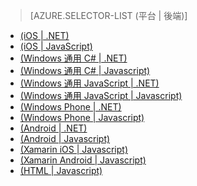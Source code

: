 ﻿> [AZURE.SELECTOR-LIST (平台 | 後端)]
- [(iOS | .NET)](mobile-services-dotnet-backend-ios-get-started-data.md)
- [(iOS | JavaScript)](mobile-services-ios-get-started-data.md)
- [(Windows 通用 C# | .NET)](mobile-services-dotnet-backend-windows-universal-dotnet-get-started-data.md)
- [(Windows 通用 C# | Javascript)](mobile-services-javascript-backend-windows-universal-dotnet-get-started-data.md)
- [(Windows 通用 JavaScript | .NET)](mobile-services-dotnet-backend-windows-universal-javascript-get-started-data.md)
- [(Windows 通用 JavaScript | Javascript)](mobile-services-javascript-backend-windows-universal-javascript-get-started-data.md)
- [(Windows Phone | .NET)](mobile-services-dotnet-backend-windows-phone-get-started-data.md)
- [(Windows Phone | Javascript)](mobile-services-javascript-backend-windows-phone-get-started-data.md)
- [(Android | .NET)](mobile-services-dotnet-backend-android-get-started-data-EC.md)
- [(Android | Javascript)](mobile-services-android-get-started-data-EC.md)
- [(Xamarin iOS | Javascript)](partner-xamarin-mobile-services-ios-get-started-data.md)
- [(Xamarin Android | Javascript)](partner-xamarin-mobile-services-android-get-started-data.md)
- [(HTML | Javascript)](mobile-services-html-get-started-data.md)

<!--HONumber=47-->
